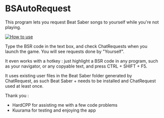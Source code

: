 # BSAutoRequest
This program lets you request Beat Saber songs to yourself while you're not playing.

[![How to use](https://user-images.githubusercontent.com/3384575/110257739-74bcf400-7f9f-11eb-881d-ae90bb6890e3.png)](https://streamable.com/kmbzbq "How to use")

Type the BSR code in the text box, and check ChatRequests when you launch the game. You will see requests done by "Yourself".

It even works with a hotkey : just highlight a BSR code in any program, such as your navigator, or any copyable text, and press CTRL + SHIFT + F5.

It uses existing user files in the Beat Saber folder generated by ChatRequest, as such Beat Saber + needs to be installed and ChatRequest used at least once.

Thank you :
- HardCPP for assisting me with a few code problems
- Kuurama for testing and enjoying the app
